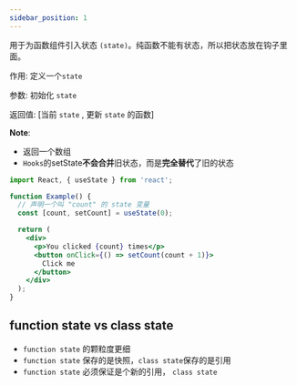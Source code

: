 ```yaml
---
sidebar_position: 1
---
```


用于为函数组件引入状态 `(state)`。纯函数不能有状态，所以把状态放在钩子里面。

作用: 定义一个`state`

参数: 初始化 `state`

返回值: [当前 `state` , 更新 `state` 的函数] 

**Note**: 

- 返回一个数组
- `Hooks`的setState**不会合并**旧状态，而是**完全替代**了旧的状态

```jsx
import React, { useState } from 'react';

function Example() {
  // 声明一个叫 "count" 的 state 变量
  const [count, setCount] = useState(0);

  return (
    <div>
      <p>You clicked {count} times</p>
      <button onClick={() => setCount(count + 1)}>
        Click me
      </button>
    </div>
  );
}
```

## function state vs class state

- `function state` 的颗粒度更细
- `function state` 保存的是快照，`class state`保存的是引用
- `function state` 必须保证是个新的引用， `class state`